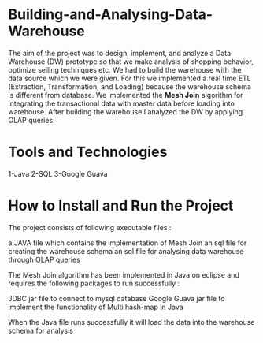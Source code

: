 # Building-and-Analysing-Data-Warehouse
The aim of the project was to design, implement, and analyze a Data Warehouse (DW) prototype so that we make analysis of shopping behavior, optimize selling techniques etc. We had to build the warehouse with the data source which we were given. For this we implemented a real time ETL (Extraction, Transformation, and Loading) because the warehouse schema is different from database. We implemented the **Mesh Join** algorithm for integrating the transactional data with master data before loading into warehouse. After building the warehouse I analyzed the DW by applying OLAP queries.

# Tools and Technologies
1-Java
2-SQL
3-Google Guava

# How to Install and Run the Project
The project consists of following executable files :

a JAVA file which contains the implementation of Mesh Join
an sql file for creating the warehouse schema
an sql file for analysing data warehouse through OLAP queries


The Mesh Join algorithm has been implemented in Java on eclipse and requires the following packages to run successfully :

JDBC jar file to connect to mysql database
Google Guava jar file to implement the functionality of Multi hash-map in Java

When the Java file runs successfully it will load the data into the warehouse schema for analysis

